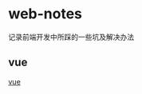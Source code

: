 # web-notes
记录前端开发中所踩的一些坑及解决办法  
## vue
[vue](https://github.com/WilburQ/web-notes/blob/main/vue/mark.md)
